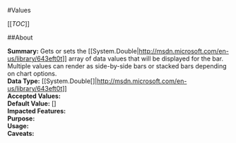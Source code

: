#Values

[[_TOC_]]

##About

**Summary:** Gets or sets the [[System.Double|http://msdn.microsoft.com/en-us/library/643eft0t]] array of data values that will be displayed for the bar. Multiple values can render as side-by-side bars or stacked bars depending on chart options.  
**Data Type:** [[System.Double[]|http://msdn.microsoft.com/en-us/library/643eft0t]]  
**Accepted Values:**   
**Default Value:** []  
**Impacted Features:**   
**Purpose:**   
**Usage:**   
**Caveats:**   

